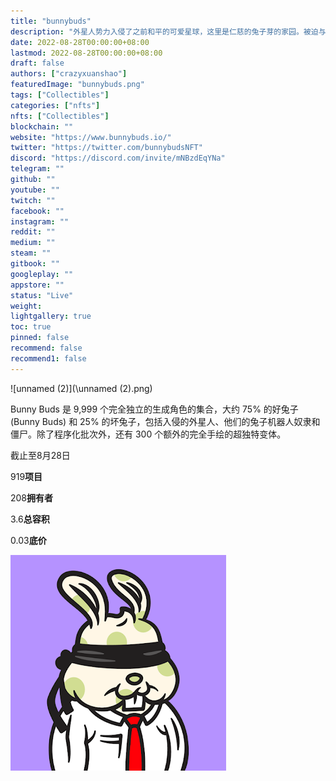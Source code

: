```yaml
---
title: "bunnybuds"
description: "外星人势力入侵了之前和平的可爱星球，这里是仁慈的兔子芽的家园。被迫与被这些入侵掠夺者控制的机器人部落以及从星际空间深处带来的僵尸病毒争夺生命，这些兔子需要他们能获得的所有帮助来拯救他们的家园。"
date: 2022-08-28T00:00:00+08:00
lastmod: 2022-08-28T00:00:00+08:00
draft: false
authors: ["crazyxuanshao"]
featuredImage: "bunnybuds.png"
tags: ["Collectibles"]
categories: ["nfts"]
nfts: ["Collectibles"]
blockchain: ""
website: "https://www.bunnybuds.io/"
twitter: "https://twitter.com/bunnybudsNFT"
discord: "https://discord.com/invite/mNBzdEqYNa"
telegram: ""
github: ""
youtube: ""
twitch: ""
facebook: ""
instagram: ""
reddit: ""
medium: ""
steam: ""
gitbook: ""
googleplay: ""
appstore: ""
status: "Live"
weight: 
lightgallery: true
toc: true
pinned: false
recommend: false
recommend1: false
---
```

![unnamed (2)](\unnamed (2).png)

Bunny Buds 是 9,999 个完全独立的生成角色的集合，大约 75% 的好兔子 (Bunny Buds) 和 25% 的坏兔子，包括入侵的外星人、他们的兔子机器人奴隶和僵尸。除了程序化批次外，还有 300 个额外的完全手绘的超独特变体。

截止至8月28日

919**项目**

208**拥有者**

3.6**总容积**

0.03**底价**

![unnamed](unnamed.png)